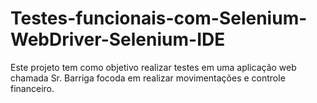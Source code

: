 # Testes-funcionais-com-Selenium-WebDriver-Selenium-IDE

Este projeto tem como objetivo realizar testes em uma aplicação web chamada Sr. Barriga focoda em realizar movimentações e controle financeiro.
